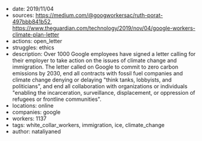 - date: 2019/11/04
- sources: https://medium.com/@googworkersac/ruth-porat-497bbb841b52, https://www.theguardian.com/technology/2019/nov/04/google-workers-climate-plan-letter
- actions: open_letter
- struggles: ethics
- description: Over 1000 Google employees have signed a letter calling for their employer to take action on the issues of climate change and immigration. The letter called on Google to commit to zero carbon emissions by 2030, end all contracts with fossil fuel companies and climate change denying or delaying "think tanks, lobbyists, and politicians", and end all collaboration with organizations or individuals "enabling the incarceration, surveillance, displacement, or oppression of refugees or frontline communities". 
- locations: online
- companies: google
- workers: 1137
- tags: white_collar_workers, immigration, ice, climate_change
- author: nataliyaned
